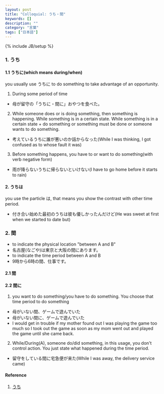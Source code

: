 ```yaml
---
layout: post
title: "Colloquial: うち・間"
keywords: []
description: ""
category: "言葉"
tags: ["日本語"]
---
```

{% include JB/setup %}

### 1. うち
#### 1.1 うちに(which means during/when)
you usually use うちに to do something to take advantage of an opportunity.

1. During some period of time
- 母が留守の「うちに・間に」おやつを食べた。

2. While someone does or is doing something, then something is happening. While something is in a
   certain state. While something is in a certain state + do something or something must be done or
   someone wants to do something.
- 考えているうちに誰が悪いのか話からなった(While I was thinking, I got confused as to whose fault it
  was)

3. Before something happens, you have to or want to do something(with verb negative form)
- 雨が降らないうちに帰らないといけない(I have to go home before it starts to rain)


#### 2. うちは
you use the particle は, that means you show the contrast with other time period.
- 付き合い始めた最初のうちは彼も優しかったんだけど(He was sweet at first when we started to date but)


### 2. 間

- to indicate the physical location "between A and B"
- 名古屋(なごや)は東京と大阪の間にあります。
- to indicate the time period between A and B
- 9時から6時の間、仕事です。

#### 2.1 間


#### 2.2 間に
1. you want to do something/you have to do something. You choose that time period to do something
-  母がいない間、ゲームで遊んでいた
-  母がいない間に、ゲームで遊んでいた
- I would get in trouble if my mother found out I was playing the game too much so I took out the
  game as soon as my mom went out and played the game until she came back.

2. While/During(A), someone do/did something, in this usage, you don't control action. You just
   state what happened during the time period.
- 留守をしている間に宅急便が来た(While I was away, the delivery service came)


#### Reference
1. [うち](http://maggiesensei.com/2019/03/21/how-to-use-%e3%81%86%e3%81%a1%e3%81%ab-%e3%81%86%e3%81%a1%e3%81%af-uchi-ni-uchiwa/)


